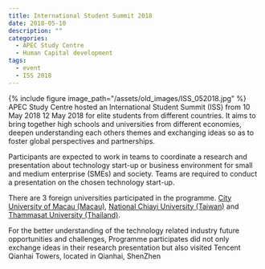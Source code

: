 ```yaml
---
title: International Student Summit 2018
date: 2018-05-10
description: ""
categories:
  - APEC Study Centre
  - Human Capital development
tags:
  - event
  - ISS 2018
---
```

{% include figure image_path="/assets/old_images/ISS_052018.jpg" %}
APEC Study Centre hosted an International Student Summit (ISS) from 10 May 2018 12 May 2018 for elite students from different countries. It aims to bring together high schools and universities from different economies, deepen understanding each others themes and exchanging ideas so as to foster global perspectives and partnerships.

Participants are expected to work in teams to coordinate a research and presentation about technology start-up or business environment for small and medium enterprise (SMEs) and society. Teams are required to conduct a presentation on the chosen technology start-up.

There are 3 foreign universities participated in the programme. [City University of Macau (Macau)](http://www.cityu.edu.mo/en/), [National Chiayi University (Taiwan)](http://www.ncyu.edu.tw/eng/) and [Thammasat University (Thailand)](http://tueng.tu.ac.th/). 

For the better understanding of the technology related industry future opportunities and challenges, Programme participates did not only exchange ideas in their research presentation but also visited Tencent Qianhai Towers, located in Qianhai, ShenZhen
